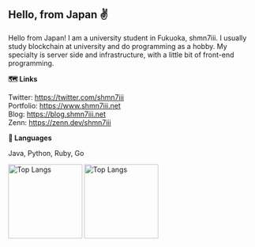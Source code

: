 ## Hello, from Japan ✌️
Hello from Japan! I am a university student in Fukuoka, shmn7iii. I usually study blockchain at university and do programming as a hobby. My specialty is server side and infrastructure, with a little bit of front-end programming.

**🗺️ Links**

Twitter: https://twitter.com/shmn7iii  
Portfolio: https://www.shmn7iii.net  
Blog: https://blog.shmn7iii.net  
Zenn: https://zenn.dev/shmn7iii  

**👾 Languages**

Java, Python, Ruby, Go  

<p align=left>
  <img alt="Top Langs" height="150px" src="https://github-readme-stats.vercel.app/api?username=shmn7iii&hide=stars&count_private=true" />
  <img alt="Top Langs" height="150px" src="https://github-readme-stats.vercel.app/api/top-langs/?username=shmn7iii&layout=compact&langs_count=4&hide=markdown,html" />
</p>
